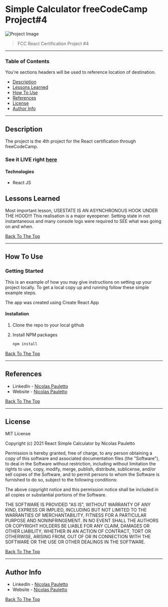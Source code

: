 # Simple Calculator freeCodeCamp Project#4

![Project Image](https://user-images.githubusercontent.com/79706492/147626713-bf6f18c4-555c-405c-98f2-5d317e25e165.png)

> FCC React Certification Project #4
---

### Table of Contents
You're sections headers will be used to reference location of destination.

- [Description](#description)
- [Lessons Learned](#lessons-learned)
- [How To Use](#how-to-use)
- [References](#references)
- [License](#license)
- [Author Info](#author-info)

---

## Description

The project is the 4th project for the React certification through freeCodeCamp.

### See it LIVE right [here](https://nickp2791.github.io/react-simple-calculator/)

#### Technologies

- React JS

## Lessons Learned

Most important lesson, USESTATE IS AN ASYNCHRONOUS HOOK UNDER THE HOOD!!! This realisation is a major eyeopener.
Setting state in not instantaneous and many console logs were required to SEE what was going on and when.

[Back To The Top](#simple-calculator-freecodecamp-project#4)

---

## How To Use

### Getting Started

This is an example of how you may give instructions on setting up your project locally.
To get a local copy up and running follow these simple example steps.

The app was created using Create React App

#### Installation

1. Clone the repo to your local github

2. Install NPM packages
   ```sh
   npm install
   ```
[Back To The Top](#simple-calculator-freecodecamp-project#4)

---

## References

- LinkedIn - [Nicolas Pauletto](https://www.linkedin.com/in/nicolas-pauletto/)
- Website - [Nicolas Pauletto](https://nicolaspauletto.com)

[Back To The Top](#simple-calculator-freecodecamp-project#4)

---

## License

MIT License

Copyright (c) 2021 React Simple Calculator by Nicolas Pauletto

Permission is hereby granted, free of charge, to any person obtaining a copy
of this software and associated documentation files (the "Software"), to deal
in the Software without restriction, including without limitation the rights
to use, copy, modify, merge, publish, distribute, sublicense, and/or sell
copies of the Software, and to permit persons to whom the Software is
furnished to do so, subject to the following conditions:

The above copyright notice and this permission notice shall be included in all
copies or substantial portions of the Software.

THE SOFTWARE IS PROVIDED "AS IS", WITHOUT WARRANTY OF ANY KIND, EXPRESS OR
IMPLIED, INCLUDING BUT NOT LIMITED TO THE WARRANTIES OF MERCHANTABILITY,
FITNESS FOR A PARTICULAR PURPOSE AND NONINFRINGEMENT. IN NO EVENT SHALL THE
AUTHORS OR COPYRIGHT HOLDERS BE LIABLE FOR ANY CLAIM, DAMAGES OR OTHER
LIABILITY, WHETHER IN AN ACTION OF CONTRACT, TORT OR OTHERWISE, ARISING FROM,
OUT OF OR IN CONNECTION WITH THE SOFTWARE OR THE USE OR OTHER DEALINGS IN THE
SOFTWARE.

[Back To The Top](#simple-calculator-freecodecamp-project#4)

---

## Author Info

- LinkedIn - [Nicolas Pauletto](https://www.linkedin.com/in/nicolas-pauletto/)
- Website - [Nicolas Pauletto](https://nicolaspauletto.com)

[Back To The Top](#simple-calculator-freecodecamp-project#4)
